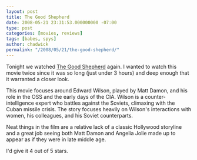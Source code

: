 ```yaml
---
layout: post
title: The Good Shepherd
date: 2008-05-21 23:31:53.000000000 -07:00
type: post
categories: [movies, reviews]
tags: [babes, spys]
author: chadwick
permalink: "/2008/05/21/the-good-shepherd/"
---
```

Tonight we watched [The Good Shepherd](http://www.imdb.com/title/tt0343737/)
again. I wanted to watch this movie twice since it was so long (just under 3
hours) and deep enough that it warranted a closer look.

This movie focuses around Edward Wilson, played by Matt Damon, and his role in
the OSS and the early days of the CIA. Wilson is a counter-intelligence expert
who battles against the Soviets, climaxing with the Cuban missile crisis. The
story focuses heavily on Wilson's interactions with women, his colleagues, and
his Soviet counterparts.

Neat things in the film are a relative lack of a classic Hollywood storyline
and a great job seeing both Matt Damon and Angelia Jolie made up to appear as
if they were in late middle age.

I'd give it 4 out of 5 stars.


